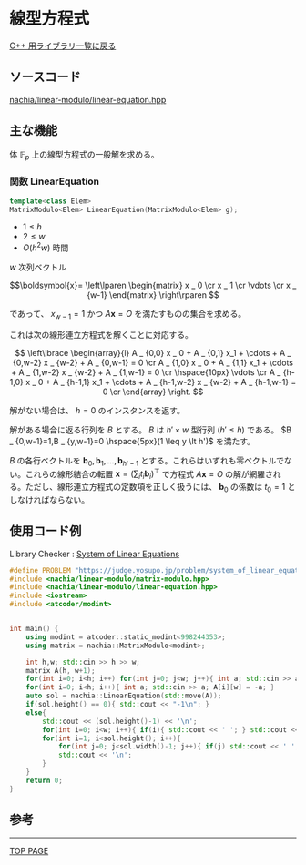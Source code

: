 # 線型方程式

[C++ 用ライブラリ一覧に戻る](../index.md)

## ソースコード

[nachia/linear-modulo/linear-equation.hpp](https://github.com/NachiaVivias/cp-library/blob/main/Cpp/Include/nachia/linear-modulo/linear-equation.hpp)

## 主な機能

体 $\mathbb{F} _ p$ 上の線型方程式の一般解を求める。

### 関数 LinearEquation

```c++
template<class Elem>
MatrixModulo<Elem> LinearEquation(MatrixModulo<Elem> g);
```

- $1 \leq h$
- $2 \leq w$
- $O(h^2w)$ 時間

$w$ 次列ベクトル

$$\boldsymbol{x}= \left\lparen \begin{matrix} x _ 0 \cr x _ 1 \cr \vdots \cr x _ {w-1} \end{matrix} \right\rparen $$

であって、 $x _ {w-1}=1$ かつ $A\boldsymbol{x}=O$ を満たすものの集合を求める。

これは次の線形連立方程式を解くことに対応する。

$$
\left\lbrace
    \begin{array}{l}
        A _ {0,0} x _ 0 + A _ {0,1} x_1 + \cdots + A _ {0,w-2} x _ {w-2} + A _ {0,w-1} = 0 \cr
        A _ {1,0} x _ 0 + A _ {1,1} x_1 + \cdots + A _ {1,w-2} x _ {w-2} + A _ {1,w-1} = 0 \cr
        \hspace{10px} \vdots \cr
        A _ {h-1,0} x _ 0 + A _ {h-1,1} x_1 + \cdots + A _ {h-1,w-2} x _ {w-2} + A _ {h-1,w-1} = 0 \cr
    \end{array}
\right.
$$

解がない場合は、 $h=0$ のインスタンスを返す。

解がある場合に返る行列を $B$ とする。 $B$ は $h' \times w$ 型行列 $(h' \leq h)$ である。 $B _ {0,w-1}=1,B _ {y,w-1}=0 \hspace{5px}(1 \leq y \lt h')$ を満たす。

$B$ の各行ベクトルを $\boldsymbol{b} _ 0,\boldsymbol{b} _ 1, \ldots ,\boldsymbol{b} _ {h'-1}$ とする。これらはいずれも零ベクトルでない。これらの線形結合の転置 $\boldsymbol{x}=(\sum_i t _ i \boldsymbol{b} _ i)^\top$ で方程式 $A\boldsymbol{x}=O$ の解が網羅される。ただし、線形連立方程式の定数項を正しく扱うには、 $\boldsymbol{b} _ 0$ の係数は $t _ 0=1$ としなければならない。

## 使用コード例

Library Checker : [System of Linear Equations](https://judge.yosupo.jp/problem/system_of_linear_equations)

```c++
#define PROBLEM "https://judge.yosupo.jp/problem/system_of_linear_equations"
#include <nachia/linear-modulo/matrix-modulo.hpp>
#include <nachia/linear-modulo/linear-equation.hpp>
#include <iostream>
#include <atcoder/modint>


int main() {
    using modint = atcoder::static_modint<998244353>;
    using matrix = nachia::MatrixModulo<modint>;

    int h,w; std::cin >> h >> w;
    matrix A(h, w+1);
    for(int i=0; i<h; i++) for(int j=0; j<w; j++){ int a; std::cin >> a; A[i][j] = a; }
    for(int i=0; i<h; i++){ int a; std::cin >> a; A[i][w] = -a; }
    auto sol = nachia::LinearEquation(std::move(A));
    if(sol.height() == 0){ std::cout << "-1\n"; }
    else{
        std::cout << (sol.height()-1) << '\n';
        for(int i=0; i<w; i++){ if(i){ std::cout << ' '; } std::cout << sol[0][i].val(); } std::cout << '\n';
        for(int i=1; i<sol.height(); i++){
            for(int j=0; j<sol.width()-1; j++){ if(j) std::cout << ' '; std::cout << sol[i][j].val(); }
            std::cout << '\n';
        }
    }
    return 0;
}
```

## 参考


---

[TOP PAGE](https://nachiavivias.github.io/cp-library/)


<script type="text/x-mathjax-config">MathJax.Hub.Config({tex2jax:{inlineMath:[['\$','\$']],processEscapes:true},CommonHTML: {matchFontHeight:false}});</script>
<script type="text/javascript" async src="https://cdnjs.cloudflare.com/ajax/libs/mathjax/2.7.1/MathJax.js?config=TeX-MML-AM_CHTML"></script>



